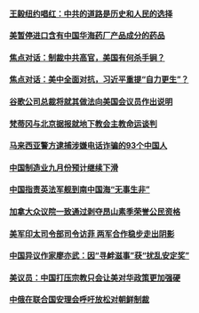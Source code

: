 #### [王毅纽约唱红：中共的道路是历史和人民的选择](../pages/zyyyoeqqvi/4592058.md) 

#### [美暂停进口含有中国华海药厂产品成分的药品](../pages/zyyyoeqqvi/4592033.md) 

#### [焦点对话：制裁中共高官，美国有何杀手锏？](../pages/zyyyoeqqvi/4591354.md) 

#### [焦点对话：美中全面对抗，习近平重提“自力更生”？](../pages/zyyyoeqqvi/4591344.md) 

#### [谷歌公司总裁将就其做法向美国会议员作出说明](../pages/zyyyoeqqvi/4591233.md) 

#### [梵蒂冈与北京据报就地下教会主教命运谈判](../pages/zyyyoeqqvi/4591106.md) 

#### [马来西亚警方逮捕涉嫌电话诈骗的93个中国人](../pages/zyyyoeqqvi/4591104.md) 

#### [中国制造业九月份预计继续下滑](../pages/zyyyoeqqvi/4591091.md) 

#### [中国指责英法军舰到南中国海“无事生非”](../pages/zyyyoeqqvi/4591023.md) 

#### [加拿大众议院一致通过剥夺昂山素季荣誉公民资格](../pages/zyyyoeqqvi/4591022.md) 

#### [美军印太司令部司令访菲 两军合作稳步走出阴影](../pages/zyyyoeqqvi/4590991.md) 

#### [中国异议作家廖亦武：因“寻衅滋事”获“扰乱安定奖”](../pages/zyyyoeqqvi/4590958.md) 

#### [美议员：中国打压宗教只会让美对华政策更加强硬](../pages/zyyyoeqqvi/4590915.md) 

#### [中俄在联合国安理会呼吁放松对朝鲜制裁](../pages/zyyyoeqqvi/4590887.md) 

